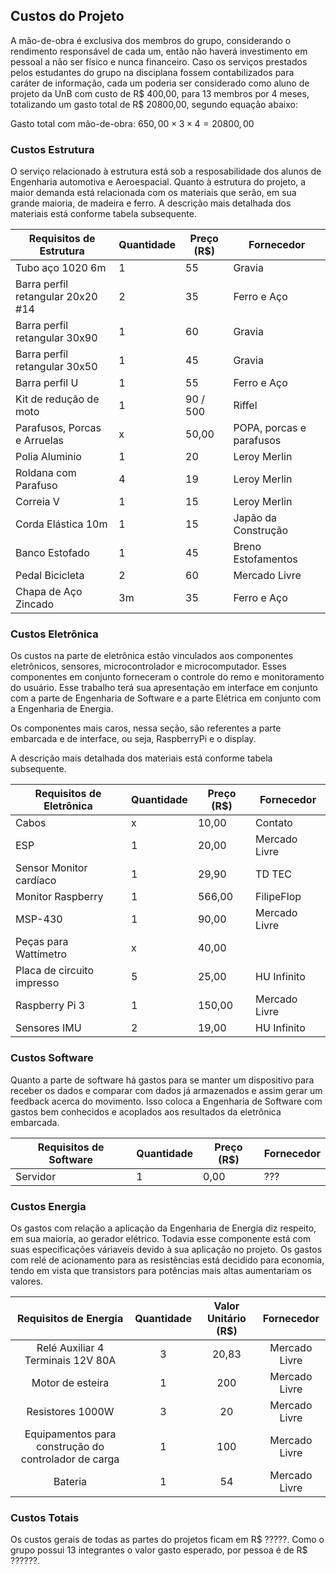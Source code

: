 ## Custos do Projeto



A mão-de-obra é exclusiva dos membros do grupo, considerando o rendimento responsável de cada um, então não haverá investimento em pessoal a não ser físico e nunca financeiro. Caso os serviços prestados pelos estudantes do grupo na disciplana fossem contabilizados para caráter de informação, cada um poderia ser considerado como aluno de projeto da UnB com custo de R$ 400,00, para 13 membros por 4 meses, totalizando um gasto total de R$ 20800,00, segundo equação abaixo:

Gasto total com mão-de-obra: $650,00 \times 3 \times 4 = 20800,00$

### Custos Estrutura

O serviço relacionado à estrutura está sob a resposabilidade dos alunos de Engenharia automotiva e Aeroespacial. Quanto à estrutura do projeto, a maior demanda está relacionada com os materiais que serão, em sua grande maioria, de madeira e ferro.
A descrição mais detalhada dos materiais está conforme tabela subsequente.

| Requisitos de Estrutura | Quantidade | Preço (R$) | Fornecedor |
|--------------------------|------------|-------|------------|
| Tubo aço 1020  6m            |        1   |    55   |      Gravia      |
| Barra perfil retangular 20x20 #14                  |        2  |   35  |     Ferro e Aço       |
| Barra  perfil retangular 30x90     |        1   |    60   |    Gravia      |
| Barra perfil retangular 30x50      |       1    |    45   |    Gravia |
|     Barra perfil  U|        1   |    55  |    Ferro e Aço        |
| Kit de redução de moto | 1  | 90 / 500 | Riffel |
| Parafusos, Porcas e Arruelas     |        x   |  50,00    |  POPA, porcas e parafusos          |
| Polia Aluminio |       1   |  20    |       Leroy Merlin    |
| Roldana com Parafuso | 4 | 19 | Leroy Merlin |
| Correia V | 1  | 15  | Leroy Merlin |
| Corda Elástica 10m | 1  | 15 | Japão da Construção |
| Banco Estofado | 1  | 45 | Breno Estofamentos |
| Pedal Bicicleta | 2  |60  | Mercado Livre  |
| Chapa de Aço Zincado | 3m |35 | Ferro e Aço|

### Custos Eletrônica

Os custos na parte de eletrônica estão vinculados aos componentes eletrônicos, sensores, microcontrolador e microcomputador. Esses componentes em conjunto forneceram o controle do remo e monitoramento do usuário. Esse trabalho terá sua apresentação em interface em conjunto com a parte de Engenharia de Software e a parte Elétrica em conjunto com a Engenharia de Energia.

Os componentes mais caros, nessa seção, são referentes a parte embarcada e de interface, ou seja, RaspberryPi e o display.

A descrição mais detalhada dos materiais está conforme tabela subsequente.

| Requisitos de Eletrônica | Quantidade | Preço (R$) | Fornecedor |
|--------------------------|------------|-------|------------|
| Cabos                    |        x   |    10,00   |      Contato      |
| ESP                      |        1   |    20,00   |     Mercado Livre       |
| Sensor Monitor cardíaco         |        1   |    29,90   |     TD TEC       |
| Monitor Raspberry        |        1   |    566,00  |    FilipeFlop        |
| MSP-430                  |        1   |   90,00    |     Mercado Livre       |
| Peças para Wattímetro    |        x   |   40,00    |            |
| Placa de circuito impresso|       5   |   25,00    |       HU Infinito     |
| Raspberry Pi 3           |        1   |   150,00   |     Mercado Livre       |
| Sensores IMU             |        2   |   19,00    |      HU Infinito      |



### Custos Software

Quanto a parte de software há gastos para se manter um dispositivo para receber os dados e comparar com dados já armazenados e assim gerar um feedback acerca do movimento. Isso coloca a Engenharia de Software com gastos bem conhecidos e acoplados aos resultados da eletrônica embarcada.

| Requisitos de Software | Quantidade | Preço (R$) | Fornecedor |
|--------------------------|------------|-------|------------|
| Servidor                  |        1   |    0,00   |      ???      |


### Custos Energia

Os gastos com relação a aplicação da Engenharia de Energia diz respeito, em sua maioria, ao gerador elétrico. Todavia esse componente está com suas especificações váriaveis devido à sua aplicação no projeto. Os gastos com relé de acionamento para as resistências está decidido para economia, tendo em vista que transistors para potências mais altas aumentariam os valores.  

| Requisitos de Energia | Quantidade | Valor Unitário (R$) | Fornecedor |  
|:---:|:---:|:---:|:---:|
| Relé Auxiliar 4 Terminais 12V 80A | 3 | 20,83 | Mercado Livre |
| Motor de esteira | 1 | 200 | Mercado Livre |
| Resistores 1000W | 3 | 20 | Mercado Livre |
| Equipamentos para construção do controlador de carga | 1 | 100 | Mercado Livre |
| Bateria | 1 | 54 | Mercado Livre |


### Custos Totais

Os custos gerais de todas as partes do projetos ficam em R$ ?????. Como o grupo possui 13 integrantes o valor gasto esperado, por pessoa é de R$ ??????.
